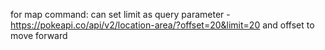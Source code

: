 for map command:
can set limit as query parameter - https://pokeapi.co/api/v2/location-area/?offset=20&limit=20
and offset to move forward
